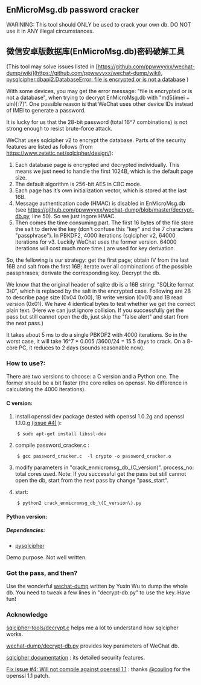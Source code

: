 ## EnMicroMsg.db password cracker

WARINING:  This tool should ONLY be used to crack your own db. DO NOT use it in ANY illegal circumstances.
## 微信安卓版数据库(EnMicroMsg.db)密码破解工具

(This tool may solve issues listed in [https://github.com/ppwwyyxx/wechat-dump/wiki](https://github.com/ppwwyyxx/wechat-dump/wiki), [pysqlcipher.dbapi2.DatabaseError: file is encrypted or is not a database](https://github.com/ppwwyyxx/wechat-dump/issues/21) )


With some devices, you may get the error message: "file is encrypted or is not a database", when trying to decrypt EnMicroMsg.db with "md5(imei + uin)[:7]". One possible reason is that WeChat uses other device IDs instead of IMEI to generate a password.

It is lucky for us that the 28-bit password (total 16^7 combinations) is not strong enough to resist brute-force attack. 

WeChat uses sqlcipher v2 to encrypt the database. Parts of the security features are listed as follows (from https://www.zetetic.net/sqlcipher/design/):

1. Each database page is encrypted and decrypted individually. This means we just need to handle the first 1024B, which is the default page size.
2. The default algorithm is 256-bit AES in CBC mode. 
3. Each page has it’s own initialization vector, which is stored at the last 16B.
4. Message authentication code (HMAC) is disabled in EnMicroMsg.db (see https://github.com/ppwwyyxx/wechat-dump/blob/master/decrypt-db.py, line 50). So we just ingore HMAC.
5. Then comes the time consuming part. The first 16 bytes of the file store the salt to derive the key (don't confuse this "key" and the 7 characters "passphrase"). In PBKDF2, 4000 iterations (sqlcipher v2, 64000 iterations for v3. Luckily WeChat uses the former version. 64000 iterations will cost much more time.) are used for key derivation.

So, the fellowing is our strategy:
get the first page; obtain IV from the last 16B and salt from the first 16B; iterate over all combinations of the possible passphrases; derivate the corresponding key. Decrypt the db. 

We know that the original header of sqlite db is a 16B string: "SQLite format 3\0", which is replaced by the salt in the encrypted case. Following are 2B to describe page size (0x04 0x00), 1B write version (0x01) and 1B read version (0x01). We have 4 identical bytes to test whether we get the correct plain text. (Here we can just ignore collision. If you successfully get the pass but still cannot open the db, just skip the "false alert" and start from the next pass.)

It takes about 5 ms to do a single PBKDF2 with 4000 iterations. So in the worst case, it will take 16^7 * 0.005 /3600/24 =  15.5 days to crack. On a 8-core PC, it reduces to 2 days (sounds reasonable now).


### How to use?:

There are two versions to choose: a C version and a Python one. The former should be a bit faster (the core relies on openssl. No difference in calculating the 4000 iterations).

#### C version:
1. install openssl dev package (tested with openssl 1.0.2g and openssl 1.1.0.g [(issue #4)](https://github.com/chg-hou/EnMicroMsg.db-Password-Cracker/issues/4)  ):
```
    $ sudo apt-get install libssl-dev
```
2. compile password_cracker.c :
```
    $ gcc password_cracker.c  -l crypto -o password_cracker.o
```
3. modify parameters in "crack_enmicromsg_db_(C_version)".
    process_no:  total cores used.
    Note: If you successful get the pass but still cannot open the db, start from the next pass by change "pass_start".
    
4. start:
```
    $ python2 crack_enmicromsg_db_\(C_version\).py
```
#### Python version:
##### Dependencies:
+ [pysqlcipher](https://pypi.python.org/pypi/pysqlcipher)

Demo purpose. Not well written.

### Got the pass, and then?
Use the wonderful [wechat-dump](https://github.com/ppwwyyxx/wechat-dump) written by Yuxin Wu  to dump the whole db. You need to tweak a few lines in "decrypt-db.py" to use the key. Have fun!

### Acknowledge
[sqlcipher-tools/decrypt.c](https://github.com/sqlcipher/sqlcipher-tools/blob/master/decrypt.c) helps me a lot to understand how sqlcipher works.

[wechat-dump/decrypt-db.py](https://github.com/ppwwyyxx/wechat-dump/blob/master/decrypt-db.py) provides key parameters of WeChat db.

[sqlcipher documentation](https://www.zetetic.net/sqlcipher/design/) : its detailed security features.

[Fix issue #4: Will not compile against openssl 1.1](https://github.com/chg-hou/EnMicroMsg.db-Password-Cracker/issues/4) : thanks [@couling](https://github.com/couling) for the openssl 1.1 patch.
